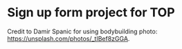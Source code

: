 # Sign up form project for TOP


Credit to Damir Spanic for using bodybuilding photo: https://unsplash.com/photos/_tIBef8zGGA.